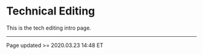 # Technical Editing

This is the tech editing intro page.

<hr class="tight"><p class="timestamp">Page updated >= 2020.03.23 14:48 ET</p>
